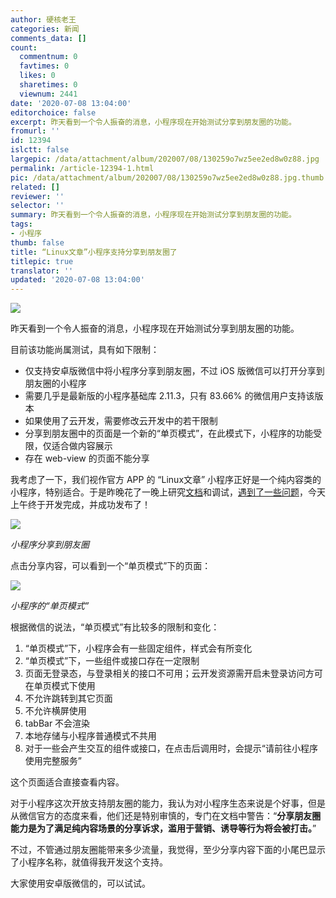 ```yaml
---
author: 硬核老王
categories: 新闻
comments_data: []
count:
  commentnum: 0
  favtimes: 0
  likes: 0
  sharetimes: 0
  viewnum: 2441
date: '2020-07-08 13:04:00'
editorchoice: false
excerpt: 昨天看到一个令人振奋的消息，小程序现在开始测试分享到朋友圈的功能。
fromurl: ''
id: 12394
islctt: false
largepic: /data/attachment/album/202007/08/130259o7wz5ee2ed8w0z88.jpg
permalink: /article-12394-1.html
pic: /data/attachment/album/202007/08/130259o7wz5ee2ed8w0z88.jpg.thumb.jpg
related: []
reviewer: ''
selector: ''
summary: 昨天看到一个令人振奋的消息，小程序现在开始测试分享到朋友圈的功能。
tags:
- 小程序
thumb: false
title: “Linux文章”小程序支持分享到朋友圈了
titlepic: true
translator: ''
updated: '2020-07-08 13:04:00'
---
```


![](/data/attachment/album/202007/08/130259o7wz5ee2ed8w0z88.jpg)


昨天看到一个令人振奋的消息，小程序现在开始测试分享到朋友圈的功能。


目前该功能尚属测试，具有如下限制：


* 仅支持安卓版微信中将小程序分享到朋友圈，不过 iOS 版微信可以打开分享到朋友圈的小程序
* 需要几乎是最新版的小程序基础库 2.11.3，只有 83.66% 的微信用户支持该版本
* 如果使用了云开发，需要修改云开发中的若干限制
* 分享到朋友圈中的页面是一个新的“单页模式”，在此模式下，小程序的功能受限，仅适合做内容展示
* 存在 web-view 的页面不能分享


我考虑了一下，我们视作官方 APP 的 “Linux文章” 小程序正好是一个纯内容类的小程序，特别适合。于是昨晚花了一晚上研究[文档](https://developers.weixin.qq.com/miniprogram/dev/framework/open-ability/share-timeline.html)和调试，[遇到了一些问题](https://developers.weixin.qq.com/community/develop/doc/0008ca995b81a8e4eb9ac2e0f5b000?fromCreate=0)，今天上午终于开发完成，并成功发布了！


![](/data/attachment/album/202007/08/124704tktp7fvfxvt0kf7f.jpeg)


*小程序分享到朋友圈*


点击分享内容，可以看到一个“单页模式”下的页面：


![](/data/attachment/album/202007/08/125307p5yryyl47owrv9v5.jpeg)


*小程序的“单页模式”*


根据微信的说法，“单页模式”有比较多的限制和变化：


1. “单页模式”下，小程序会有一些固定组件，样式会有所变化
2. “单页模式”下，一些组件或接口存在一定限制
3. 页面无登录态，与登录相关的接口不可用；云开发资源需开启未登录访问方可在单页模式下使用
4. 不允许跳转到其它页面
5. 不允许横屏使用
6. tabBar 不会渲染
7. 本地存储与小程序普通模式不共用
8. 对于一些会产生交互的组件或接口，在点击后调用时，会提示“请前往小程序使用完整服务”


这个页面适合直接查看内容。


对于小程序这次开放支持朋友圈的能力，我认为对小程序生态来说是个好事，但是从微信官方的态度来看，他们还是特别审慎的，专门在文档中警告：“**分享朋友圈能力是为了满足纯内容场景的分享诉求，滥用于营销、诱导等行为将会被打击。**”


不过，不管通过朋友圈能带来多少流量，我觉得，至少分享内容下面的小尾巴显示了小程序名称，就值得我开发这个支持。


大家使用安卓版微信的，可以试试。
